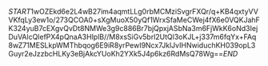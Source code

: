 $START$1wOZEkd6e2L4wB27im4aqmtLLg0rbMCMziSvgrFXQr/q+KB4qxtyVVVKfqLy3ew1o/273QCOA0+sXgMuoX50yQf1WrxSfaMeCWej4fX6e0VQKJahFK324yuB7cEXgvQvDt8NMWe3g9c886Br7bjQpxjASbNa3m6FjWkK6oNd3IejDuVAlcQlefPX4pQnaA3HlplB//M8xsSiGv5brl2UtQl3oKJL+j337m6fqYx+FAq8wZ71MESLkpWMThbqog6E9iR8yrPewI9Ncx7JklJvIHNwiduchKH039opL3Guyr2eJzzbcHLKy3eBjAkcYUoKh2YXk5J4p6kz6RdMsQ78Wg==$END$